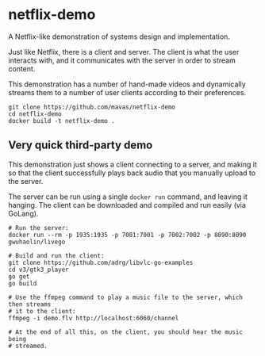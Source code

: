 # netflix-demo

A Netflix-like demonstration of systems design and implementation.

Just like Netflix, there is a client and server.  The client is what the user interacts with, and it communicates with the server in order to stream content.

This demonstration has a number of hand-made videos and dynamically streams them to a number of user clients according to their preferences.

```
git clone https://github.com/mavas/netflix-demo
cd netflix-demo
docker build -t netflix-demo .
```

## Very quick third-party demo

This demonstration just shows a client connecting to a server, and making it so that the client successfully plays back audio that you manually upload to the server.

The server can be run using a single `docker run` command, and leaving it hanging.  The client can be downloaded and compiled and run easily (via GoLang).

```
# Run the server:
docker run --rm -p 1935:1935 -p 7001:7001 -p 7002:7002 -p 8090:8090 gwuhaolin/livego

# Build and run the client:
git clone https://github.com/adrg/libvlc-go-examples
cd v3/gtk3_player
go get
go build

# Use the ffmpeg command to play a music file to the server, which then streams
# it to the client:
ffmpeg -i demo.flv http://localhost:6060/channel

# At the end of all this, on the client, you should hear the music being
# streamed.
```
